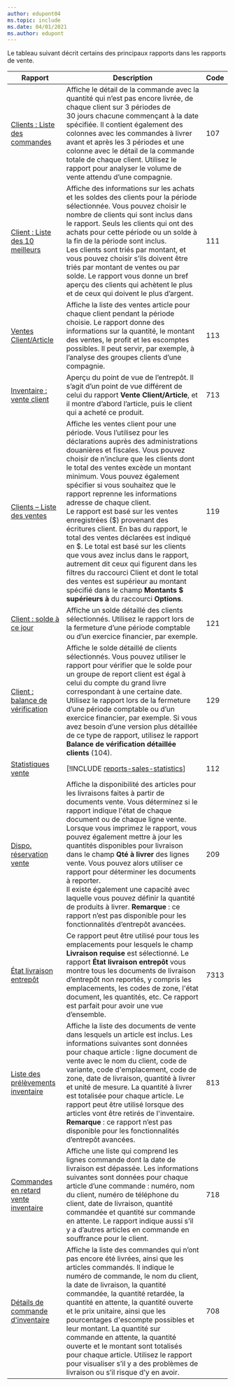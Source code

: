 ```yaml
---
author: edupont04
ms.topic: include
ms.date: 04/01/2021
ms.author: edupont
---
```


Le tableau suivant décrit certains des principaux rapports dans les rapports de vente.

| Rapport | Description | Code | 
|---------|---------|---------|
|[Clients : Liste des commandes](https://businesscentral.dynamics.com?report=107)| Affiche le détail de la commande avec la quantité qui n’est pas encore livrée, de chaque client sur 3 périodes de 30 jours chacune commençant à la date spécifiée. Il contient également des colonnes avec les commandes à livrer avant et après les 3 périodes et une colonne avec le détail de la commande totale de chaque client. Utilisez le rapport pour analyser le volume de vente attendu d’une compagnie. |107|
|[Client : Liste des 10 meilleurs](https://businesscentral.dynamics.com?report=111)| Affiche des informations sur les achats et les soldes des clients pour la période sélectionnée. Vous pouvez choisir le nombre de clients qui sont inclus dans le rapport. Seuls les clients qui ont des achats pour cette période ou un solde à la fin de la période sont inclus.<br>Les clients sont triés par montant, et vous pouvez choisir s’ils doivent être triés par montant de ventes ou par solde. Le rapport vous donne un bref aperçu des clients qui achètent le plus et de ceux qui doivent le plus d’argent.|111|
|[Ventes Client/Article](https://businesscentral.dynamics.com?report=113)|Affiche la liste des ventes article pour chaque client pendant la période choisie. Le rapport donne des informations sur la quantité, le montant des ventes, le profit et les escomptes possibles. Il peut servir, par exemple, à l’analyse des groupes clients d’une compagnie.|113|
|[Inventaire : vente client](https://businesscentral.dynamics.com?report=713)|Aperçu du point de vue de l’entrepôt. Il s’agit d’un point de vue différent de celui du rapport **Vente Client/Article**, et il montre d’abord l’article, puis le client qui a acheté ce produit.|713|
|[Clients – Liste des ventes](https://businesscentral.dynamics.com?report=119)|Affiche les ventes client pour une période. Vous l’utilisez pour les déclarations auprès des administrations douanières et fiscales. Vous pouvez choisir de n’inclure que les clients dont le total des ventes excède un montant minimum. Vous pouvez également spécifier si vous souhaitez que le rapport reprenne les informations adresse de chaque client.<br>Le rapport est basé sur les ventes enregistrées ($) provenant des écritures client. En bas du rapport, le total des ventes déclarées est indiqué en $. Le total est basé sur les clients que vous avez inclus dans le rapport, autrement dit ceux qui figurent dans les filtres du raccourci Client et dont le total des ventes est supérieur au montant spécifié dans le champ **Montants $ supérieurs à** du raccourci **Options**.|119|
|[Client : solde à ce jour](https://businesscentral.dynamics.com?report=121)|Affiche un solde détaillé des clients sélectionnés. Utilisez le rapport lors de la fermeture d’une période comptable ou d’un exercice financier, par exemple.|121|
|[Client : balance de vérification](https://businesscentral.dynamics.com?report=129)|Affiche le solde détaillé de clients sélectionnés. Vous pouvez utiliser le rapport pour vérifier que le solde pour un groupe de report client est égal à celui du compte du grand livre correspondant à une certaine date. Utilisez le rapport lors de la fermeture d’une période comptable ou d’un exercice financier, par exemple. Si vous avez besoin d’une version plus détaillée de ce type de rapport, utilisez le rapport **Balance de vérification détaillée clients** (104).| 129 |
|[Statistiques vente](https://businesscentral.dynamics.com?report=112)|[!INCLUDE [reports-sales-statistics](reports-sales-statistics.md)] | 112|
|[Dispo. réservation vente](https://businesscentral.dynamics.com?report=209)|Affiche la disponibilité des articles pour les livraisons faites à partir de documents vente. Vous déterminez si le rapport indique l'état de chaque document ou de chaque ligne vente. Lorsque vous imprimez le rapport, vous pouvez également mettre à jour les quantités disponibles pour livraison dans le champ **Qté à livrer** des lignes vente. Vous pouvez alors utiliser ce rapport pour déterminer les documents à reporter.<br>Il existe également une capacité avec laquelle vous pouvez définir la quantité de produits à livrer. **Remarque** : ce rapport n’est pas disponible pour les fonctionnalités d’entrepôt avancées.| 209 |
|[État livraison entrepôt](https://businesscentral.dynamics.com?report=7313)|Ce rapport peut être utilisé pour tous les emplacements pour lesquels le champ **Livraison requise** est sélectionné. Le rapport **État livraison entrepôt** vous montre tous les documents de livraison d’entrepôt non reportés, y compris les emplacements, les codes de zone, l'état document, les quantités, etc. Ce rapport est parfait pour avoir une vue d’ensemble.| 7313 |
|[Liste des prélèvements inventaire](https://businesscentral.dynamics.com?report=813)|Affiche la liste des documents de vente dans lesquels un article est inclus. Les informations suivantes sont données pour chaque article : ligne document de vente avec le nom du client, code de variante, code d'emplacement, code de zone, date de livraison, quantité à livrer et unité de mesure. La quantité à livrer est totalisée pour chaque article. Le rapport peut être utilisé lorsque des articles vont être retirés de l'inventaire.<br>**Remarque** : ce rapport n’est pas disponible pour les fonctionnalités d’entrepôt avancées.|813|
|[Commandes en retard vente inventaire](https://businesscentral.dynamics.com?report=718)|Affiche une liste qui comprend les lignes commande dont la date de livraison est dépassée. Les informations suivantes sont données pour chaque article d’une commande : numéro, nom du client, numéro de téléphone du client, date de livraison, quantité commandée et quantité sur commande en attente. Le rapport indique aussi s’il y a d’autres articles en commande en souffrance pour le client.|718|
|[Détails de commande d'inventaire](https://businesscentral.dynamics.com?report=708)|Affiche la liste des commandes qui n’ont pas encore été livrées, ainsi que les articles commandés. Il indique le numéro de commande, le nom du client, la date de livraison, la quantité commandée, la quantité retardée, la quantité en attente, la quantité ouverte et le prix unitaire, ainsi que les pourcentages d'escompte possibles et leur montant. La quantité sur commande en attente, la quantité ouverte et le montant sont totalisés pour chaque article. Utilisez le rapport pour visualiser s’il y a des problèmes de livraison ou s’il risque d’y en avoir.|708|